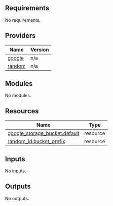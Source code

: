 ## Requirements

No requirements.

## Providers

| Name | Version |
|------|---------|
| <a name="provider_google"></a> [google](#provider\_google) | n/a |
| <a name="provider_random"></a> [random](#provider\_random) | n/a |

## Modules

No modules.

## Resources

| Name | Type |
|------|------|
| [google_storage_bucket.default](https://registry.terraform.io/providers/hashicorp/google/latest/docs/resources/storage_bucket) | resource |
| [random_id.bucket_prefix](https://registry.terraform.io/providers/hashicorp/random/latest/docs/resources/id) | resource |

## Inputs

No inputs.

## Outputs

No outputs.
